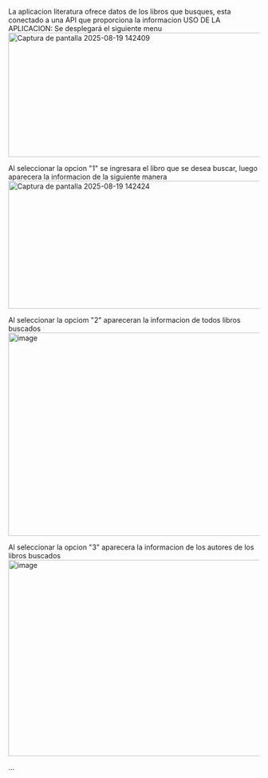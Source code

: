 La aplicacion literatura ofrece datos de los libros que busques, esta conectado a una API que proporciona la informacion
USO DE LA APLICACION:
Se desplegará el siguiente menu
<img width="1235" height="249" alt="Captura de pantalla 2025-08-19 142409" src="https://github.com/user-attachments/assets/d6fb9bf2-887e-4723-85b4-0ad47a780344" />

Al seleccionar la opcion "1" se ingresara el libro que se desea buscar, luego aparecera la informacion de la siguiente manera
<img width="1229" height="256" alt="Captura de pantalla 2025-08-19 142424" src="https://github.com/user-attachments/assets/2c920365-2b7c-438d-9df1-ab14fbf11eea" />

Al seleccionar la opciom "2" apareceran la informacion de todos libros buscados
<img width="1235" height="407" alt="image" src="https://github.com/user-attachments/assets/7755c114-05bb-4a72-9331-355643747a9e" />

Al seleccionar la opcion "3" aparecera la informacion de los autores de los libros buscados
<img width="1233" height="393" alt="image" src="https://github.com/user-attachments/assets/98157ad4-e3db-4909-a90b-5b16bd930de3" />

...


